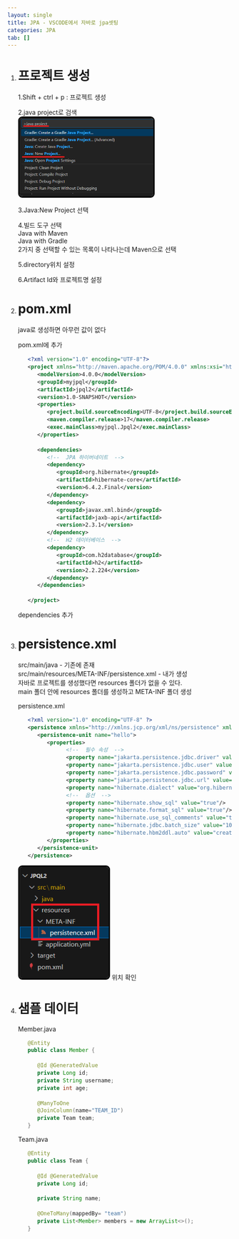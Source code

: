 ```yaml
---
layout: single
title: JPA - VSCODE에서 자바로 jpa셋팅
categories: JPA
tab: []
---
```


1. # 프로젝트 생성
   
   1.Shift + ctrl + p : 프로젝트 생성   
   
   2.java project로 검색   
   <img src="../../imgs/jpa/vscode_setting_1.png" style="border:3px solid black;border-radius:9px;width:300px">   

   3.Java:New Project 선택   

   4.빌드 도구 선택   
   Java with Maven     
   Java with Gradle   
   2가지 중 선택할 수 있는 목록이 나타나는데 Maven으로 선택   

   5.directory위치 설정   

   6.Artifact Id와 프로젝트명 설정

1. # pom.xml
   java로 생성하면 아무런 값이 없다

   pom.xml에 추가   
   ```XML
      <?xml version="1.0" encoding="UTF-8"?>
      <project xmlns="http://maven.apache.org/POM/4.0.0" xmlns:xsi="http://www.w3.org/2001/XMLSchema-instance" xsi:schemaLocation="http://maven.apache.org/POM/4.0.0 http://maven.apache.org/xsd/maven-4.0.0.xsd">
         <modelVersion>4.0.0</modelVersion>
         <groupId>myjpql</groupId>
         <artifactId>jpql2</artifactId>
         <version>1.0-SNAPSHOT</version>
         <properties>
            <project.build.sourceEncoding>UTF-8</project.build.sourceEncoding>
            <maven.compiler.release>17</maven.compiler.release>
            <exec.mainClass>myjpql.Jpql2</exec.mainClass>
         </properties>

         <dependencies>
            <!--  JPA 하이버네이트  -->
            <dependency>
               <groupId>org.hibernate</groupId>
               <artifactId>hibernate-core</artifactId>
               <version>6.4.2.Final</version>
            </dependency>
            <dependency>
               <groupId>javax.xml.bind</groupId>
               <artifactId>jaxb-api</artifactId>
               <version>2.3.1</version>
            </dependency>
            <!--  H2 데이터베이스  -->
            <dependency>
               <groupId>com.h2database</groupId>
               <artifactId>h2</artifactId>
               <version>2.2.224</version>
            </dependency>
         </dependencies>

      </project>
   ```   
   dependencies 추가   

1. # persistence.xml
   src/main/java - 기존에 존재   
   src/main/resources/META-INF/persistence.xml - 내가 생성   
   자바로 프로젝트를 생성했다면 resources 폴더가 없을 수 있다.   
   main 폴더 안에 resources 폴더를 생성하고 META-INF 폴더 생성   

   persistence.xml   
   ```XML
      <?xml version="1.0" encoding="UTF-8" ?>
      <persistence xmlns="http://xmlns.jcp.org/xml/ns/persistence" xmlns:xsi="http://www.w3.org/2001/XMLSchema-instance" version="2.2" xsi:schemaLocation="http://xmlns.jcp.org/xml/ns/persistence http://xmlns.jcp.org/xml/ns/persistence/persistence_2_2.xsd">
         <persistence-unit name="hello">
            <properties>
                  <!--  필수 속성  -->
                  <property name="jakarta.persistence.jdbc.driver" value="org.h2.Driver"/>
                  <property name="jakarta.persistence.jdbc.user" value="sa"/>
                  <property name="jakarta.persistence.jdbc.password" value=""/>
                  <property name="jakarta.persistence.jdbc.url" value="jdbc:h2:tcp://localhost/~/test2"/>
                  <property name="hibernate.dialect" value="org.hibernate.dialect.H2Dialect"/>
                  <!--  옵션  -->
                  <property name="hibernate.show_sql" value="true"/>
                  <property name="hibernate.format_sql" value="true"/>
                  <property name="hibernate.use_sql_comments" value="true"/>
                  <property name="hibernate.jdbc.batch_size" value="10"/>
                  <property name="hibernate.hbm2ddl.auto" value="create"/>
            </properties>
         </persistence-unit>
      </persistence>
   ```
   
   <img src="../../imgs/jpa/vscode_setting_2.png" style="border:3px solid black;border-radius:9px;width:200px">   
   위치 확인   

1. # 샘플 데이터

   Member.java   
   ```java
      @Entity
      public class Member {
         
         @Id @GeneratedValue
         private Long id;
         private String username;
         private int age;

         @ManyToOne
         @JoinColumn(name="TEAM_ID")
         private Team team;
      }
   ```

   Team.java   
   ```java
      @Entity
      public class Team {
         
         @Id @GeneratedValue
         private Long id;
      
         private String name;

         @OneToMany(mappedBy= "team")
         private List<Member> members = new ArrayList<>();
      }
   ```